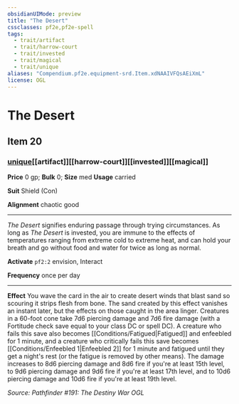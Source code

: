 ```yaml
---
obsidianUIMode: preview
title: "The Desert"
cssclasses: pf2e,pf2e-spell
tags:
  - trait/artifact
  - trait/harrow-court
  - trait/invested
  - trait/magical
  - trait/unique
aliases: "Compendium.pf2e.equipment-srd.Item.xdNAAIVFQsAEiXmL"
license: OGL
---
```

# The Desert
## Item 20
### [unique](unique "Unique Rarity Trait")[[artifact]][[harrow-court]][[invested]][[magical]]


**Price** 0 gp; 
**Bulk** 0; **Size** med
**Usage** carried

**Suit** Shield (Con)

**Alignment** chaotic good

* * *

_The Desert_ signifies enduring passage through trying circumstances. As long as _The Desert_ is invested, you are immune to the effects of temperatures ranging from extreme cold to extreme heat, and can hold your breath and go without food and water for twice as long as normal.

**Activate** `pf2:2` envision, Interact

**Frequency** once per day

* * *

**Effect** You wave the card in the air to create desert winds that blast sand so scouring it strips flesh from bone. The sand created by this effect vanishes an instant later, but the effects on those caught in the area linger. Creatures in a 60-foot cone take 7d6 piercing damage and 7d6 fire damage (with a Fortitude check save equal to your class DC or spell DC). A creature who fails this save also becomes [[Conditions/Fatigued|Fatigued]] and enfeebled for 1 minute, and a creature who critically fails this save becomes [[Conditions/Enfeebled 1|Enfeebled 2]] for 1 minute and fatigued until they get a night's rest (or the fatigue is removed by other means). The damage increases to 8d6 piercing damage and 8d6 fire if you're at least 15th level, to 9d6 piercing damage and 9d6 fire if you're at least 17th level, and to 10d6 piercing damage and 10d6 fire if you're at least 19th level.

*Source: Pathfinder #191: The Destiny War*
*OGL*